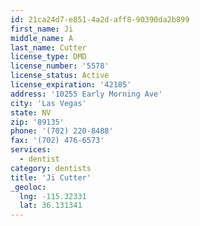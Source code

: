 ```yaml
---
id: 21ca24d7-e851-4a2d-aff8-90390da2b899
first_name: Ji
middle_name: A
last_name: Cutter
license_type: DMD
license_number: '5578'
license_status: Active
license_expiration: '42185'
address: '10255 Early Morning Ave'
city: 'Las Vegas'
state: NV
zip: '89135'
phone: '(702) 220-8488'
fax: '(702) 476-6573'
services:
  - dentist
category: dentists
title: 'Ji Cutter'
_geoloc:
  lng: -115.32331
  lat: 36.131341
---
```

